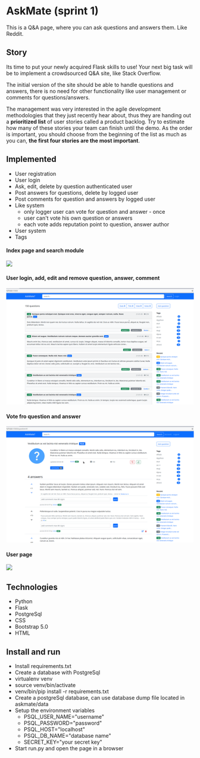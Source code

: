 # AskMate (sprint 1)

This is a Q&A page, where you can ask questions and answers them. Like Reddit.

## Story

Its time to put your newly acquired Flask skills to use! Your next big task will be to implement a crowdsourced Q&A site, like Stack Overflow.

The initial version of the site should be able to handle questions and answers, there is no need for other functionality like user management or comments for questions/answers.

The management was very interested in the agile development methodologies that they just recently hear about, thus they are handing out a **prioritized list** of user stories called a product backlog. Try to estimate how many of these stories your team can finish until the demo. As the order is important, you should choose from the beginning of the list as much as you can, **the first four stories are the most important**.



## Implemented
- User registration
- User login
- Ask, edit, delete by question authenticated user 
- Post answers for questions, delete by logged user  
- Post comments for question and answers by logged user
- Like system
  - only logger user can vote for question and answer - once
  - user can't vote his own question or answers
  - each vote adds reputation point to question, answer author
- User system
- Tags

#### Index page and search module
![](scr/list_search_and_tags.gif)

#### User login, add, edit and remove question, answer, comment
![](scr/login_add_edit_question_comments.gif)

#### Vote fro question and answer
![](scr/votes_question_answer.gif)

#### User page
![](scr/users.gif)


## Technologies

- Python
- Flask
- PostgreSql
- CSS
- Bootstrap 5.0
- HTML

## Install and run

- Install requirements.txt
- Create a database with PostgreSql
- virtualenv venv
- source venv/bin/activate
- venv/bin/pip install -r requirements.txt
- Create a postgreSql database, can use  database dump file located in askmate/data
- Setup the environment variables
  - PSQL_USER_NAME="username"
  - PSQL_PASSWORD="password"
  - PSQL_HOST="localhost"
  - PSQL_DB_NAME="database name"
  - SECRET_KEY="your secret key"
- Start run.py and open the page in a browser


